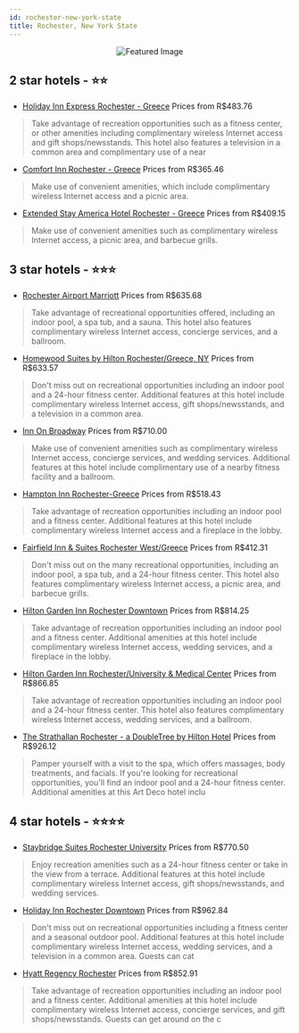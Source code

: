```yaml
---
id: rochester-new-york-state
title: Rochester, New York State
---
```


<center><img src="https://i.travelapi.com/hotels/1000000/20000/17800/17709/203a8883_z.jpg" alt="Featured Image" /></center>


##  2 star hotels - ⭐️⭐️

-    [Holiday Inn Express Rochester - Greece](https://us.hurb.com/hotels/rochester/holiday-inn-express-rochester-greece-JNP-JP408212?cmp=18055) Prices from R$483.76
   > Take advantage of recreation opportunities such as a fitness center, or other amenities including complimentary wireless Internet access and gift shops/newsstands. This hotel also features a television in a common area and complimentary use of a near
-    [Comfort Inn Rochester - Greece](https://us.hurb.com/hotels/rochester/comfort-inn-rochester-greece-JNP-JP050982?cmp=18055) Prices from R$365.46
   > Make use of convenient amenities, which include complimentary wireless Internet access and a picnic area.
-    [Extended Stay America Hotel Rochester - Greece](https://us.hurb.com/hotels/rochester/extended-stay-america-hotel-rochester-greece-JNP-JP663503?cmp=18055) Prices from R$409.15
   > Make use of convenient amenities such as complimentary wireless Internet access, a picnic area, and barbecue grills.

##  3 star hotels - ⭐️⭐️⭐️

-    [Rochester Airport Marriott](https://us.hurb.com/hotels/rochester/rochester-airport-marriott-JNP-JP974837?cmp=18055) Prices from R$635.68
   > Take advantage of recreational opportunities offered, including an indoor pool, a spa tub, and a sauna. This hotel also features complimentary wireless Internet access, concierge services, and a ballroom.
-    [Homewood Suites by Hilton Rochester/Greece, NY](https://us.hurb.com/hotels/rochester/homewood-suites-by-hilton-rochester-greece-ny-JNP-JP050977?cmp=18055) Prices from R$633.57
   > Don't miss out on recreational opportunities including an indoor pool and a 24-hour fitness center. Additional features at this hotel include complimentary wireless Internet access, gift shops/newsstands, and a television in a common area.
-    [Inn On Broadway](https://us.hurb.com/hotels/rochester/inn-on-broadway-JNP-JP981351?cmp=18055) Prices from R$710.00
   > Make use of convenient amenities such as complimentary wireless Internet access, concierge services, and wedding services. Additional features at this hotel include complimentary use of a nearby fitness facility and a ballroom.
-    [Hampton Inn Rochester-Greece](https://us.hurb.com/hotels/rochester/hampton-inn-rochester-greece-JNP-JP153619?cmp=18055) Prices from R$518.43
   > Take advantage of recreation opportunities including an indoor pool and a fitness center. Additional features at this hotel include complimentary wireless Internet access and a fireplace in the lobby.
-    [Fairfield Inn & Suites Rochester West/Greece](https://us.hurb.com/hotels/rochester/fairfield-inn-suites-rochester-west-greece-JNP-JP806350?cmp=18055) Prices from R$412.31
   > Don't miss out on the many recreational opportunities, including an indoor pool, a spa tub, and a 24-hour fitness center. This hotel also features complimentary wireless Internet access, a picnic area, and barbecue grills.
-    [Hilton Garden Inn Rochester Downtown](https://us.hurb.com/hotels/rochester/hilton-garden-inn-rochester-downtown-JNP-JP854238?cmp=18055) Prices from R$814.25
   > Take advantage of recreation opportunities including an indoor pool and a fitness center. Additional amenities at this hotel include complimentary wireless Internet access, wedding services, and a fireplace in the lobby.
-    [Hilton Garden Inn Rochester/University & Medical Center](https://us.hurb.com/hotels/rochester/hilton-garden-inn-rochester-university-medical-center-JNP-JP837458?cmp=18055) Prices from R$866.85
   > Take advantage of recreation opportunities including an indoor pool and a 24-hour fitness center. This hotel also features complimentary wireless Internet access, wedding services, and a ballroom.
-    [The Strathallan Rochester - a DoubleTree by Hilton Hotel](https://us.hurb.com/hotels/rochester/the-strathallan-rochester-a-doubletree-by-hilton-hotel-JNP-JP153686?cmp=18055) Prices from R$926.12
   > Pamper yourself with a visit to the spa, which offers massages, body treatments, and facials. If you're looking for recreational opportunities, you'll find an indoor pool and a 24-hour fitness center. Additional amenities at this Art Deco hotel inclu

##  4 star hotels - ⭐️⭐️⭐️⭐️

-    [Staybridge Suites Rochester University](https://us.hurb.com/hotels/rochester/staybridge-suites-rochester-university-JNP-JP084627?cmp=18055) Prices from R$770.50
   > Enjoy recreation amenities such as a 24-hour fitness center or take in the view from a terrace. Additional features at this hotel include complimentary wireless Internet access, gift shops/newsstands, and wedding services.
-    [Holiday Inn Rochester Downtown](https://us.hurb.com/hotels/rochester/holiday-inn-rochester-downtown-JNP-JP110208?cmp=18055) Prices from R$962.84
   > Don't miss out on recreational opportunities including a fitness center and a seasonal outdoor pool. Additional features at this hotel include complimentary wireless Internet access, wedding services, and a television in a common area. Guests can cat
-    [Hyatt Regency Rochester](https://us.hurb.com/hotels/rochester/hyatt-regency-rochester-JNP-JP093624?cmp=18055) Prices from R$852.91
   > Take advantage of recreation opportunities including an indoor pool and a fitness center. Additional amenities at this hotel include complimentary wireless Internet access, concierge services, and gift shops/newsstands. Guests can get around on the c
